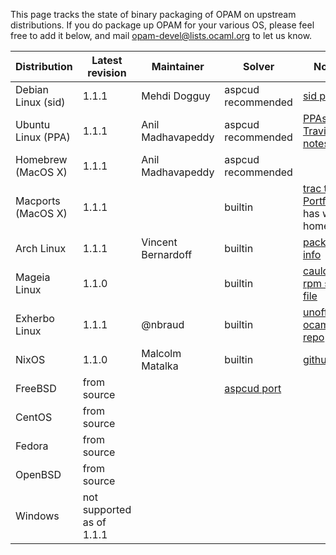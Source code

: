 This page tracks the state of binary packaging of OPAM on upstream distributions.  If you do package up OPAM for your various OS, please feel free to add it below, and mail <opam-devel@lists.ocaml.org> to let us know.

| Distribution   | Latest revision   | Maintainer | Solver | Notes  |
| ------------- |-------------| -----|-----|-----|
| Debian Linux (sid)  | 1.1.1 | Mehdi Dogguy| aspcud recommended | [sid page](http://packages.debian.org/sid/opam)
| Ubuntu Linux (PPA)  | 1.1.1  |  Anil Madhavapeddy | aspcud recommended | [PPAs](https://launchpad.net/~avsm) [Travis notes](http://anil.recoil.org/2013/09/30/travis-and-ocaml.html)
| Homebrew (MacOS X) | 1.1.1 | Anil Madhavapeddy | aspcud recommended | 
| Macports (MacOS X) | 1.1.1 |  | builtin | [trac to Portfile](https://trac.macports.org/browser/trunk/dports/sysutils/opam/Portfile) has wrong homepage
| Arch Linux | 1.1.1 | Vincent Bernardoff | builtin | [package info](https://aur.archlinux.org/packages.php?ID=62127)
| Mageia Linux | 1.1.0 | | builtin | [cauldron rpm spec file](http://svnweb.mageia.org/packages/cauldron/opam/current/SPECS/opam.spec?view=markup)
| Exherbo Linux | 1.1.1 | @nbraud | builtin | [unofficial ocaml repo](https://github.com/Exherbo/ocaml-unofficial/)
| NixOS | 1.1.0 | Malcolm Matalka | builtin | [github](https://github.com/NixOS/nixpkgs/tree/master/pkgs/development/tools/ocaml/opam)
| FreeBSD | from source | | [aspcud port](http://www.freshports.org/math/aspcud/) | |
| CentOS | from source | | | | [need spec file](https://github.com/ocaml/opam/issues/409)
| Fedora | from source | | | |  [need spec file](https://github.com/ocaml/opam/issues/409)
| OpenBSD | from source | | | | [old port submitted to list](http://openbsd.7691.n7.nabble.com/new-opam-1-0-0-td225057.html)
| Windows | not supported as of 1.1.1 | | | | 